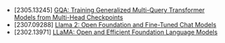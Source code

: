 - [2305.13245] [GQA: Training Generalized Multi-Query Transformer Models from
Multi-Head Checkpoints](https://arxiv.org/abs/2305.13245)
- [2307.09288] [Llama 2: Open Foundation and Fine-Tuned Chat Models](https://arxiv.org/abs/2307.09288)
- [2302.13971] [LLaMA: Open and Efficient Foundation Language Models](https://arxiv.org/abs/2302.13971)
